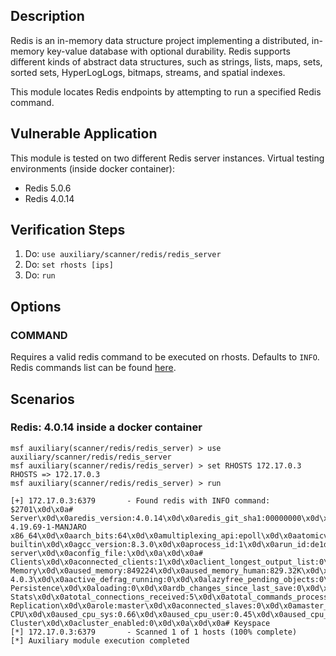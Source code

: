 ## Description

Redis is an in-memory data structure project implementing a distributed, in-memory key-value database with optional durability.
Redis supports different kinds of abstract data structures, such as strings, lists, maps, sets, sorted sets, HyperLogLogs, bitmaps, streams, and spatial indexes.

This module locates Redis endpoints by attempting to run a specified Redis command.

## Vulnerable Application

This module is tested on two different Redis server instances.
Virtual testing environments (inside docker container): 

 - Redis 5.0.6
 - Redis 4.0.14

## Verification Steps

  1. Do: `use auxiliary/scanner/redis/redis_server`
  2. Do: `set rhosts [ips]`
  3. Do: `run`

## Options

### COMMAND

Requires a valid redis command to be executed on rhosts. Defaults to `INFO`. 
Redis commands list can be found [here](https://redis.io/commands).

## Scenarios

### Redis: 4.0.14 inside a docker container
  ```
msf auxiliary(scanner/redis/redis_server) > use auxiliary/scanner/redis/redis_server
msf auxiliary(scanner/redis/redis_server) > set RHOSTS 172.17.0.3
RHOSTS => 172.17.0.3
msf auxiliary(scanner/redis/redis_server) > run

[+] 172.17.0.3:6379       - Found redis with INFO command: $2701\x0d\x0a# Server\x0d\x0aredis_version:4.0.14\x0d\x0aredis_git_sha1:00000000\x0d\x0aredis_git_dirty:0\x0d\x0aredis_build_id:30850c2ae048947f\x0d\x0aredis_mode:standalone\x0d\x0aos:Linux 4.19.69-1-MANJARO x86_64\x0d\x0aarch_bits:64\x0d\x0amultiplexing_api:epoll\x0d\x0aatomicvar_api:atomic-builtin\x0d\x0agcc_version:8.3.0\x0d\x0aprocess_id:1\x0d\x0arun_id:de1d3d4547ce93ecad76de2efdbcf7ae2d456613\x0d\x0atcp_port:6379\x0d\x0auptime_in_seconds:564\x0d\x0auptime_in_days:0\x0d\x0ahz:10\x0d\x0alru_clock:10154159\x0d\x0aexecutable:/data/redis-server\x0d\x0aconfig_file:\x0d\x0a\x0d\x0a# Clients\x0d\x0aconnected_clients:1\x0d\x0aclient_longest_output_list:0\x0d\x0aclient_biggest_input_buf:0\x0d\x0ablocked_clients:0\x0d\x0a\x0d\x0a# Memory\x0d\x0aused_memory:849224\x0d\x0aused_memory_human:829.32K\x0d\x0aused_memory_rss:4464640\x0d\x0aused_memory_rss_human:4.26M\x0d\x0aused_memory_peak:849224\x0d\x0aused_memory_peak_human:829.32K\x0d\x0aused_memory_peak_perc:100.00%\x0d\x0aused_memory_overhead:836126\x0d\x0aused_memory_startup:786488\x0d\x0aused_memory_dataset:13098\x0d\x0aused_memory_dataset_perc:20.88%\x0d\x0atotal_system_memory:12010311680\x0d\x0atotal_system_memory_human:11.19G\x0d\x0aused_memory_lua:37888\x0d\x0aused_memory_lua_human:37.00K\x0d\x0amaxmemory:0\x0d\x0amaxmemory_human:0B\x0d\x0amaxmemory_policy:noeviction\x0d\x0amem_fragmentation_ratio:5.26\x0d\x0amem_allocator:jemalloc-4.0.3\x0d\x0aactive_defrag_running:0\x0d\x0alazyfree_pending_objects:0\x0d\x0a\x0d\x0a# Persistence\x0d\x0aloading:0\x0d\x0ardb_changes_since_last_save:0\x0d\x0ardb_bgsave_in_progress:0\x0d\x0ardb_last_save_time:1570434683\x0d\x0ardb_last_bgsave_status:ok\x0d\x0ardb_last_bgsave_time_sec:-1\x0d\x0ardb_current_bgsave_time_sec:-1\x0d\x0ardb_last_cow_size:0\x0d\x0aaof_enabled:0\x0d\x0aaof_rewrite_in_progress:0\x0d\x0aaof_rewrite_scheduled:0\x0d\x0aaof_last_rewrite_time_sec:-1\x0d\x0aaof_current_rewrite_time_sec:-1\x0d\x0aaof_last_bgrewrite_status:ok\x0d\x0aaof_last_write_status:ok\x0d\x0aaof_last_cow_size:0\x0d\x0a\x0d\x0a# Stats\x0d\x0atotal_connections_received:5\x0d\x0atotal_commands_processed:3\x0d\x0ainstantaneous_ops_per_sec:0\x0d\x0atotal_net_input_bytes:79\x0d\x0atotal_net_output_bytes:8191\x0d\x0ainstantaneous_input_kbps:0.00\x0d\x0ainstantaneous_output_kbps:0.00\x0d\x0arejected_connections:0\x0d\x0async_full:0\x0d\x0async_partial_ok:0\x0d\x0async_partial_err:0\x0d\x0aexpired_keys:0\x0d\x0aexpired_stale_perc:0.00\x0d\x0aexpired_time_cap_reached_count:0\x0d\x0aevicted_keys:0\x0d\x0akeyspace_hits:0\x0d\x0akeyspace_misses:0\x0d\x0apubsub_channels:0\x0d\x0apubsub_patterns:0\x0d\x0alatest_fork_usec:0\x0d\x0amigrate_cached_sockets:0\x0d\x0aslave_expires_tracked_keys:0\x0d\x0aactive_defrag_hits:0\x0d\x0aactive_defrag_misses:0\x0d\x0aactive_defrag_key_hits:0\x0d\x0aactive_defrag_key_misses:0\x0d\x0a\x0d\x0a# Replication\x0d\x0arole:master\x0d\x0aconnected_slaves:0\x0d\x0amaster_replid:0d4b69672220406a209cf68d63e22215f5bc8741\x0d\x0amaster_replid2:0000000000000000000000000000000000000000\x0d\x0amaster_repl_offset:0\x0d\x0asecond_repl_offset:-1\x0d\x0arepl_backlog_active:0\x0d\x0arepl_backlog_size:1048576\x0d\x0arepl_backlog_first_byte_offset:0\x0d\x0arepl_backlog_histlen:0\x0d\x0a\x0d\x0a# CPU\x0d\x0aused_cpu_sys:0.66\x0d\x0aused_cpu_user:0.45\x0d\x0aused_cpu_sys_children:0.00\x0d\x0aused_cpu_user_children:0.00\x0d\x0a\x0d\x0a# Cluster\x0d\x0acluster_enabled:0\x0d\x0a\x0d\x0a# Keyspace
[*] 172.17.0.3:6379       - Scanned 1 of 1 hosts (100% complete)
[*] Auxiliary module execution completed
  ```
